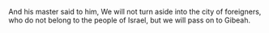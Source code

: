 And his master said to him, We will not turn aside into the city of foreigners, who do not belong to the people of Israel, but we will pass on to Gibeah.
